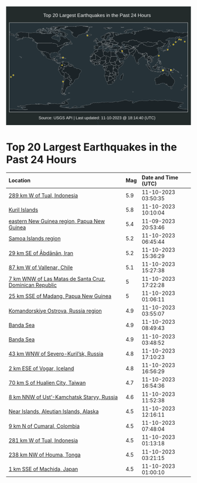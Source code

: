 ![Map](./map.png)

# Top 20 Largest Earthquakes in the Past 24 Hours

| Location | Mag | Date and Time (UTC) |
|:---|:---|:---|
| [289 km W of Tual, Indonesia](https://earthquake.usgs.gov/earthquakes/eventpage/us7000l9ze) | 5.9 | 11-10-2023 03:50:35 |
| [Kuril Islands](https://earthquake.usgs.gov/earthquakes/eventpage/us7000la13) | 5.8 | 11-10-2023 10:10:04 |
| [eastern New Guinea region, Papua New Guinea](https://earthquake.usgs.gov/earthquakes/eventpage/us7000l9xx) | 5.4 | 11-09-2023 20:53:46 |
| [Samoa Islands region](https://earthquake.usgs.gov/earthquakes/eventpage/us7000la04) | 5.2 | 11-10-2023 06:45:44 |
| [29 km SE of Ābdānān, Iran](https://earthquake.usgs.gov/earthquakes/eventpage/us7000la3j) | 5.2 | 11-10-2023 15:36:29 |
| [87 km W of Vallenar, Chile](https://earthquake.usgs.gov/earthquakes/eventpage/us7000la3e) | 5.1 | 11-10-2023 15:27:38 |
| [7 km WNW of Las Matas de Santa Cruz, Dominican Republic](https://earthquake.usgs.gov/earthquakes/eventpage/us7000la5h) | 5 | 11-10-2023 17:22:28 |
| [25 km SSE of Madang, Papua New Guinea](https://earthquake.usgs.gov/earthquakes/eventpage/us7000l9z0) | 5 | 11-10-2023 01:06:11 |
| [Komandorskiye Ostrova, Russia region](https://earthquake.usgs.gov/earthquakes/eventpage/us7000l9zi) | 4.9 | 11-10-2023 03:55:07 |
| [Banda Sea](https://earthquake.usgs.gov/earthquakes/eventpage/us7000la0u) | 4.9 | 11-10-2023 08:49:43 |
| [Banda Sea](https://earthquake.usgs.gov/earthquakes/eventpage/us7000l9zd) | 4.9 | 11-10-2023 03:48:52 |
| [43 km WNW of Severo-Kuril’sk, Russia](https://earthquake.usgs.gov/earthquakes/eventpage/us7000la5f) | 4.8 | 11-10-2023 17:10:23 |
| [2 km ESE of Vogar, Iceland](https://earthquake.usgs.gov/earthquakes/eventpage/us7000la5b) | 4.8 | 11-10-2023 16:56:29 |
| [70 km S of Hualien City, Taiwan](https://earthquake.usgs.gov/earthquakes/eventpage/us7000la59) | 4.7 | 11-10-2023 16:54:36 |
| [8 km NNW of Ust’-Kamchatsk Staryy, Russia](https://earthquake.usgs.gov/earthquakes/eventpage/us7000la1e) | 4.6 | 11-10-2023 11:52:38 |
| [Near Islands, Aleutian Islands, Alaska](https://earthquake.usgs.gov/earthquakes/eventpage/us7000la1g) | 4.5 | 11-10-2023 12:16:11 |
| [9 km N of Cumaral, Colombia](https://earthquake.usgs.gov/earthquakes/eventpage/us7000la0s) | 4.5 | 11-10-2023 07:48:04 |
| [281 km W of Tual, Indonesia](https://earthquake.usgs.gov/earthquakes/eventpage/us7000l9z1) | 4.5 | 11-10-2023 01:13:18 |
| [238 km NW of Houma, Tonga](https://earthquake.usgs.gov/earthquakes/eventpage/us7000l9za) | 4.5 | 11-10-2023 03:21:15 |
| [1 km SSE of Machida, Japan](https://earthquake.usgs.gov/earthquakes/eventpage/us7000l9yv) | 4.5 | 11-10-2023 01:00:10 |
